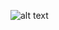 ![alt text](https://www.draw.io/?lightbox=1&highlight=0000ff&edit=_blank&layers=1&nav=1#G1iSPxhAi9kIFyslCkf3BjaRCXtIjV43kk)

